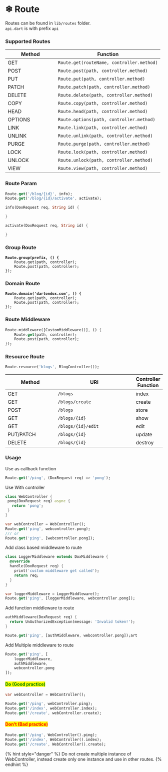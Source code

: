 # ❄ Route

Routes can be found in `lib/routes` folder.\
`api.dart` is with prefix `api`

### Supported Routes

<table><thead><tr><th width="145">Method</th><th>Function</th></tr></thead><tbody><tr><td>GET</td><td><code>Route.get(routeName, controller.method)</code></td></tr><tr><td>POST</td><td><code>Route.post(path, controller.method)</code></td></tr><tr><td>PUT</td><td><code>Route.put(path, controller.method)</code></td></tr><tr><td>PATCH</td><td><code>Route.patch(path, controller.method)</code></td></tr><tr><td>DELETE</td><td><code>Route.delete(path, controller.method)</code></td></tr><tr><td>COPY</td><td><code>Route.copy(path, controller.method)</code></td></tr><tr><td>HEAD</td><td><code>Route.head(path, controller.method)</code></td></tr><tr><td>OPTIONS</td><td><code>Route.options(path, controller.method)</code></td></tr><tr><td>LINK</td><td><code>Route.link(path, controller.method)</code></td></tr><tr><td>UNLINK</td><td><code>Route.unlink(path, controller.method)</code></td></tr><tr><td>PURGE</td><td><code>Route.purge(path, controller.method)</code></td></tr><tr><td>LOCK</td><td><code>Route.lock(path, controller.method)</code></td></tr><tr><td>UNLOCK</td><td><code>Route.unlock(path, controller.method)</code></td></tr><tr><td>VIEW</td><td><code>Route.view(path, controller.method)</code></td></tr></tbody></table>

### Route Param

```dart
Route.get('/blog/{id}', info);
Route.get('/blog/{id}/activate', activate);

info(DoxRequest req, String id) {

}

activate(DoxRequest req, String id) {

}
```

### Group Route

<pre class="language-dart"><code class="lang-dart"><strong>Route.group(prefix, () {
</strong>    Route.get(path, controller);
    Route.post(path, controller);
});
</code></pre>

### Domain Route

<pre class="language-dart"><code class="lang-dart"><strong>Route.domain('dartondox.com', () {
</strong>    Route.get(path, controller);
    Route.post(path, controller);
});
</code></pre>

### Route Middleware

```dart
Route.middleware([CustomMiddleware()], () {
    Route.get(path, controller);
    Route.post(path, controller);
});
```

### Resource Route

```dart
Route.resource('blogs', BlogController());
```

<table><thead><tr><th width="146.33333333333331">Method</th><th width="238">URI</th><th>Controller Function</th></tr></thead><tbody><tr><td>GET</td><td><code>/blogs</code></td><td>index</td></tr><tr><td>GET</td><td><code>/blogs/create</code></td><td>create</td></tr><tr><td>POST</td><td><code>/blogs</code></td><td>store</td></tr><tr><td>GET</td><td><code>/blogs/{id}</code></td><td>show</td></tr><tr><td>GET</td><td><code>/blogs/{id}/edit</code></td><td>edit</td></tr><tr><td>PUT/PATCH</td><td><code>/blogs/{id}</code></td><td>update</td></tr><tr><td>DELETE</td><td><code>/blogs/{id}</code></td><td>destroy</td></tr></tbody></table>

### Usage

Use as callback function

```dart
Route.get('/ping', (DoxRequest req) => 'pong');
```

Use With controller

```dart
class WebController {
 pong(DoxRequest req) async {
   return 'pong';
 }
}

var webController = WebController();
Route.get('ping', webcontroller.pong);
/// or 
Route.get('ping', [webcontroller.pong]);
```

Add class based middleware to route

```dart
class LoggerMiddleware extends DoxMiddleware {
  @override
  handle(DoxRequest req) {
    print('custom middleware get called');
    return req;
  }
}

var loggerMiddleware = LoggerMiddleware();
Route.get('ping', [loggerMiddleware, webcontroller.pong]);
```

Add function middleware to route

```dart
authMiddleware(DoxRequest req) {
  return UnAuthorizedException(message: 'Invalid token!');
}

Route.get('ping', [authMiddleware, webcontroller.pong]);art
```

Add Multiple middleware to route

```dart
Route.get('ping', [
    loggerMiddleware,
    authMiddleware,
    webcontroller.pong
]);
```

#### <mark style="color:green;">Do (Good practice)</mark>

```dart
var webController = WebController();

Route.get('/ping', webController.ping);
Route.get('/index', webController.index);
Route.get('/create', webController.create);
```

#### <mark style="color:red;">Don't (Bad practice)</mark>

```dart
Route.get('/ping', WebController().ping);
Route.get('/index', WebController().index);
Route.get('/create', WebController().create);
```

{% hint style="danger" %}
Do not create multiple instance of WebController, instead create only one instance and use in other routes.
{% endhint %}
